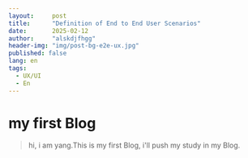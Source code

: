 ```yaml
---
layout:     post
title:      "Definition of End to End User Scenarios"
date:       2025-02-12
author:     "alskdjfhgg"
header-img: "img/post-bg-e2e-ux.jpg"
published: false
lang: en
tags:
  - UX/UI
  - En
---
```

# my first Blog
> hi, i am yang.This is my first Blog, i'll push my study in my Blog.
